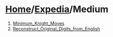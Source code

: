 # [Home](./../..)/[Expedia](./..)/Medium
1. [Minimum_Knight_Moves](./Minimum_Knight_Moves.md)
2. [Reconstruct_Original_Digits_from_English](./Reconstruct_Original_Digits_from_English.md)

